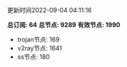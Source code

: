 更新时间2022-09-04 04:11:16

**总订阅: 64**
**总节点: 9289**
**有效节点: 1990**
- trojan节点: 169
- v2ray节点: 1641
- ss节点: 180
